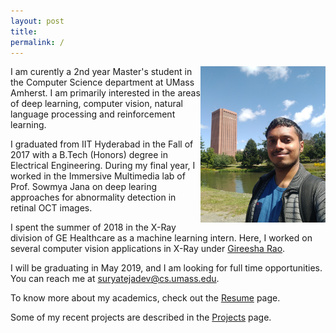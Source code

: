 ```yaml
---
layout: post
title:  
permalink: /
---
```


<img style="float" align="right" width="200" height="250" src="images/profile-pic.jpg">

I am curently a 2nd year Master's student in the Computer Science department at UMass Amherst. I am primarily interested in the areas of deep learning, computer vision, natural language processing and reinforcement learning.  

I graduated from IIT Hyderabad in the Fall of 2017 with a B.Tech (Honors) degree in Electrical Engineering. During my final year, I worked in the Immersive Multimedia lab of Prof. Sowmya Jana on deep learing approaches for abnormality detection in retinal OCT images. 

I spent the summer of 2018 in the X-Ray division of GE Healthcare as a machine learning intern. Here, I worked on several computer vision applications in X-Ray under [Gireesha Rao](https://www.linkedin.com/in/gireesha-rao-05831a2).  

I will be graduating in May 2019, and I am looking for full time opportunities. You can reach me at [suryatejadev@cs.umass.edu](mailto:suryatejadev@cs.umass.edu). 

To know more about my academics, check out the [Resume](https://suryatejadev.github.io/resume/) page. 

Some of my recent projects are described in the [Projects](https://suryatejadev.github.io/projects/) page.  


 

